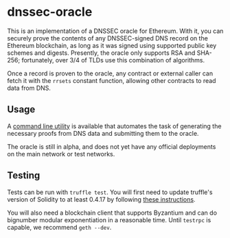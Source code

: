 # dnssec-oracle
This is an implementation of a DNSSEC oracle for Ethereum. With it, you can securely prove the contents of any DNSSEC-signed DNS record on the Ethereum blockchain, as long as it was signed using supported public key schemes and digests. Presently, the oracle only supports RSA and SHA-256; fortunately, over 3/4 of TLDs use this combination of algorithms.

Once a record is proven to the oracle, any contract or external caller can fetch it with the `rrsets` constant function, allowing other contracts to read data from DNS.

## Usage

A [command line utility](https://github.com/arachnid/dnsprove) is available that automates the task of generating the necessary proofs from DNS data and submitting them to the oracle.

The oracle is still in alpha, and does not yet have any official deployments on the main network or test networks.

## Testing

Tests can be run with `truffle test`. You will first need to update truffle's version of Solidity to at least 0.4.17 by following [these instructions](https://ethereum.stackexchange.com/questions/17551/how-to-upgrade-solidity-compiler-in-truffle).

You will also need a blockchain client that supports Byzantium and can do bignumber modular exponentiation in a reasonable time. Until `testrpc` is capable, we recommend `geth --dev`.
